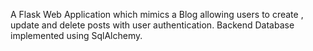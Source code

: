 A Flask Web Application which mimics a Blog allowing users to create , update and delete posts with user authentication. Backend Database implemented using SqlAlchemy.
